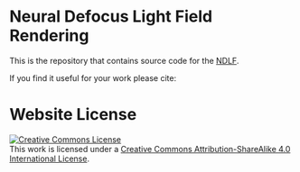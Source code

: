 # Neural Defocus Light Field Rendering

This is the repository that contains source code for the <a href="https://cubhe.github.io/NDLF/" target="_blank" rel="noopener noreferrer">NDLF</a>.

If you find it useful for your work please cite:


# Website License
<a rel="license" href="http://creativecommons.org/licenses/by-sa/4.0/"><img alt="Creative Commons License" style="border-width:0" src="https://i.creativecommons.org/l/by-sa/4.0/88x31.png" /></a><br />This work is licensed under a <a rel="license" href="http://creativecommons.org/licenses/by-sa/4.0/">Creative Commons Attribution-ShareAlike 4.0 International License</a>.

